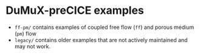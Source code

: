 # DuMuX-preCICE examples

- `ff-pm/` contains examples of coupled free flow (`ff`) and porous medium (`pm`) flow
- `legacy/` contains older examples that are not actively maintained and may not work.
